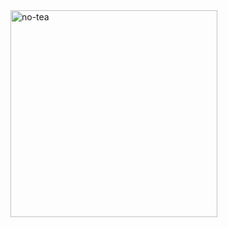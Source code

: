 <img width="331" alt="no-tea" src="https://user-images.githubusercontent.com/4061/114442349-69e12900-9c07-11eb-8eff-a095a9069934.png">
